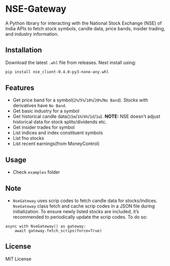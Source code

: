 # NSE-Gateway

A Python library for interacting with the National Stock Exchange (NSE) of India APIs to fetch stock symbols, candle data, price bands, insider trading, and industry information.

## Installation

Download the latest `.whl` file from releases. Next install using:

```bash
pip install nse_client-0.4.0-py3-none-any.whl
```

## Features

- Get price band for a symbol(`2%`/`5%`/`10%`/`20%`/`No Band`). Stocks with derivatives have `No Band`.
- Get basic industry for a symbol
- Get historical candle data(`15m`/`1h`/`4h`/`1d`/`1w`). **NOTE:** NSE doesn't adjust historical data for stock splits/dividends etc.
- Get insider trades for symbol
- List indices and index constituent symbols
- List fno stocks
- List recent earnings(from MoneyControl)

## Usage

- Check `examples` folder

## Note

- `NseGateway` uses scrip codes to fetch candle data for stocks/indices. `NseGateway` class fetch and cache scrip codes in a JSON file during initialization. To ensure newly listed stocks are included, it’s recommended to periodically update the scrip codes. To do so:

```
async with NseGateway() as gateway:
    await gateway.fetch_scrips(force=True)
```

## License

MIT License
